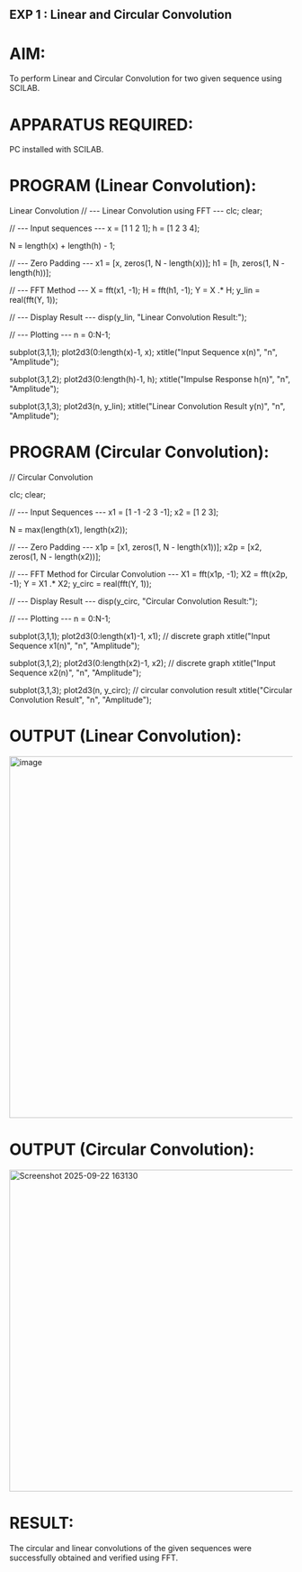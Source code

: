 ## EXP 1 : Linear and Circular Convolution
# AIM:
To perform Linear and Circular Convolution for two given sequence using SCILAB.

# APPARATUS REQUIRED:
PC installed with SCILAB.

# PROGRAM (Linear Convolution):
Linear Convolution // --- Linear Convolution using FFT --- clc; clear;

// --- Input sequences --- x = [1 1 2 1]; h = [1 2 3 4];

N = length(x) + length(h) - 1;

// --- Zero Padding --- x1 = [x, zeros(1, N - length(x))]; h1 = [h, zeros(1, N - length(h))];

// --- FFT Method --- X = fft(x1, -1); H = fft(h1, -1); Y = X .* H; y_lin = real(fft(Y, 1));

// --- Display Result --- disp(y_lin, "Linear Convolution Result:");

// --- Plotting --- n = 0:N-1;

subplot(3,1,1); plot2d3(0:length(x)-1, x); xtitle("Input Sequence x(n)", "n", "Amplitude");

subplot(3,1,2); plot2d3(0:length(h)-1, h); xtitle("Impulse Response h(n)", "n", "Amplitude");

subplot(3,1,3); plot2d3(n, y_lin); xtitle("Linear Convolution Result y(n)", "n", "Amplitude");

# PROGRAM (Circular Convolution):
// Circular Convolution

clc; clear;

// --- Input Sequences --- x1 = [1 -1 -2 3 -1]; x2 = [1 2 3];

N = max(length(x1), length(x2));

// --- Zero Padding --- x1p = [x1, zeros(1, N - length(x1))]; x2p = [x2, zeros(1, N - length(x2))];

// --- FFT Method for Circular Convolution --- X1 = fft(x1p, -1); X2 = fft(x2p, -1); Y = X1 .* X2; y_circ = real(fft(Y, 1));

// --- Display Result --- disp(y_circ, "Circular Convolution Result:");

// --- Plotting --- n = 0:N-1;

subplot(3,1,1); plot2d3(0:length(x1)-1, x1); // discrete graph xtitle("Input Sequence x1(n)", "n", "Amplitude");

subplot(3,1,2); plot2d3(0:length(x2)-1, x2); // discrete graph xtitle("Input Sequence x2(n)", "n", "Amplitude");

subplot(3,1,3); plot2d3(n, y_circ); // circular convolution result xtitle("Circular Convolution Result", "n", "Amplitude");

# OUTPUT (Linear Convolution):
<img width="1057" height="642" alt="image" src="https://github.com/user-attachments/assets/d65407ed-e717-42a4-8c99-212a70c35dd6" />

# OUTPUT (Circular Convolution):
<img width="1029" height="571" alt="Screenshot 2025-09-22 163130" src="https://github.com/user-attachments/assets/28bd8e2d-cc05-4d9f-8307-7be2c2271ecf" />


# RESULT:
The circular and linear convolutions of the given sequences were successfully obtained and verified using FFT.

